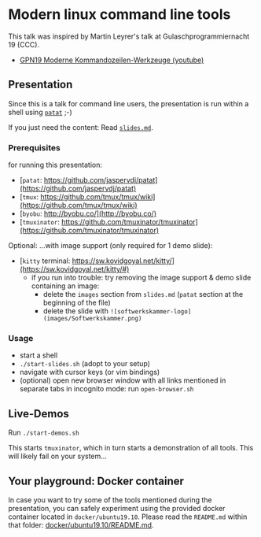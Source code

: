 # Modern linux command line tools

This talk was inspired by Martin Leyrer's talk at Gulaschprogrammiernacht 19 (CCC).

- [GPN19 Moderne Kommandozeilen-Werkzeuge (youtube)](https://www.youtube.com/watch?v=8d8-PpcLc24&t=12s)

## Presentation

Since this is a talk for command line users,
the presentation is run within a shell using
[`patat`](https://github.com/jaspervdj/patat) ;-)

If you just need the content: Read [`slides.md`](slides.md).

### Prerequisites

for running this presentation:

- [`patat`: https://github.com/jaspervdj/patat](https://github.com/jaspervdj/patat)
- [`tmux`: https://github.com/tmux/tmux/wiki](https://github.com/tmux/tmux/wiki)
- [`byobu`: http://byobu.co/](http://byobu.co/)
- [`tmuxinator`: https://github.com/tmuxinator/tmuxinator](https://github.com/tmuxinator/tmuxinator)

Optional: ...with image support (only required for 1 demo slide):

- [`kitty` terminal: https://sw.kovidgoyal.net/kitty/](https://sw.kovidgoyal.net/kitty/#)
  - if you run into trouble: try removing the image support & demo slide containing an image:
    - delete the `images` section from `slides.md` (`patat` section at the beginning of the file)
    - delete the slide with `![softwerkskammer-logo](images/Softwerkskammer.png)`

### Usage

- start a shell
- `./start-slides.sh` (adopt to your setup)
- navigate with cursor keys (or vim bindings)
- (optional) open new browser window with all links mentioned in separate tabs in incognito mode: run `open-browser.sh`

## Live-Demos

Run `./start-demos.sh`

This starts `tmuxinator`, which in turn starts a demonstration of all tools.
This will likely fail on your system...

## Your playground: Docker container

In case you want to try some of the tools mentioned during the presentation, you can safely experiment using the provided docker container located in `docker/ubuntu19.10`. Please read the `README.md` within that folder: [docker/ubuntu19.10/README.md](docker/ubuntu19.10/README.md).
